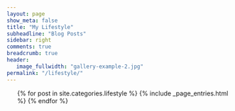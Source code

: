 ```yaml
---
layout: page
show_meta: false
title: "My Lifestyle"
subheadline: "Blog Posts"
sidebar: right
comments: true
breadcrumb: true
header:
   image_fullwidth: "gallery-example-2.jpg"
permalink: "/lifestyle/"
---
```

<ul>
    {% for post in site.categories.lifestyle %}
        {% include _page_entries.html %}
    {% endfor %}
</ul>